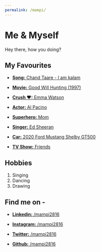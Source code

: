 ```yaml
---
permalink: /mampi/
---
```


# Me & Myself
Hey there, how you doing?


## My Favourites

* [**Song:** Chand Taare - I am kalam](https://youtu.be/iWNyT02qVSU)

* [**Movie:** Good Will Hunting (1997)](https://www.imdb.com/title/tt0119217/)

* [**Crush &hearts;:** Emma Watson](http://static.dnaindia.com/sites/default/files/2015/08/16/366097-emma-watson.jpg)

* [**Actor:** Al Pacino](https://www.imdb.com/name/nm0000199/)

* [**Superhero:** Mom](#)

* [**Singer:** Ed Sheeran](https://www.youtube.com/watch?v=JGwWNGJdvx8)

* [**Car:** 2020 Ford Mustang Shelby GT500](http://wallpapersdsc.net/wp-content/uploads/2015/11/177.jpg)

* [**TV Show:** Friends](https://youtu.be/Yp0kth7-zsM)


## Hobbies
1. Singing
1. Dancing
1. Drawing


## Find me on -
* [**Linkedin:** /mampi2816](https://www.linkedin.com/in/mampi2816/)

* [**Instagram:** /mampi2816](https://www.instagram.com/bhattacharya.mampi/)

* [**Twitter:** /mampi2816](https://twitter.com/mampi2816/)

* [**Github:** /mampi2816](https://github.com/mampi2816)

